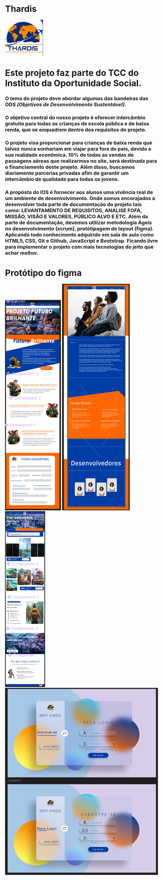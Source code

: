 # Thardis 
![alt text](assets/IMG/projetoFuturo/Figma/logo.png)

# Este projeto faz parte do TCC do Instituto da Oportunidade Social.

### O tema do projeto deve abordar algumas das bandeiras das ODS *(Objetivos de Desenvolvimento Sustentável)*. 
### O objetivo central do nosso projeto é oferecer intercâmbio gratuito para todas as crianças de escola pública e de baixa renda, que se enquadrem dentro dos requisitos do projeto.

### O projeto visa proporcionar para crianças de baixa renda que talvez nunca sonhariam em viajar para fora do país, devido a sua realidade econômica.  10% de todas as vendas de passagens aéreas que realizarmos no site, será destinada para o financiamento  deste projeto. Além disso, buscamos diariamente parcerias privadas afim de garantir um intercâmbio de qualidade para todos os jovens. 

### A propósta do IOS é fornecer aos alunos uma vivência real de um ambiente de desenvolvimento. Onde somos encorajados a desenvolver toda parte de documentação do projeto tais como: LEVANTAMENTO DE REQUISITOS, ANALISE FOFA, MISSÃO, VISÃO E VALORES, PÚBLICO ALVO E ETC. Além da parte de documentação, devemos utilizar metodologia Ágeis no desenvolvimento (scrum), protótipagem de layout (figma). Aplicando todo conhecinento adquirido em sala de aula como HTML5, CSS, Git e Github, JavaScript e Bootstrap. Ficando livre para implementar o projeto com mais tecnologías do jeito que achar melhor.  

<!-- # ENVOLVIDOS NO PROJETO :  -->


# Protótipo do figma 

![Página Projeto Futuro Brilhante ](assets/IMG/projetoFuturo/Figma/Projeto_futuro_brilhante.png) ![Pagina sobre](assets/IMG/projetoFuturo/Figma/SobreNos.png) ![Home Page](assets/IMG/projetoFuturo/Figma/HomePage.png) ![Página de Login e Cadastre-se](assets/IMG/projetoFuturo/Figma/Login.png)